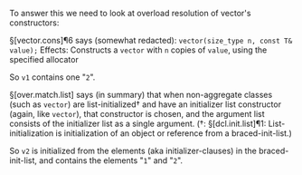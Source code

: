 To answer this we need to look at overload resolution of vector's constructors:

§[vector.cons]¶6 says (somewhat redacted):
`vector(size_type n, const T& value);`
Effects: Constructs a `vector` with `n` copies of `value`, using the specified allocator

So `v1` contains one "`2`".

§[over.match.list] says (in summary) that when non-aggregate classes (such as `vector`) are list-initialized† and have an initializer list constructor (again, like `vector`), that constructor is chosen, and the argument list consists of the initializer list as a single argument.
(†: §[dcl.init.list]¶1: List-initialization is initialization of an object or reference from a braced-init-list.)

So `v2` is initialized from the elements (aka initializer-clauses) in the braced-init-list, and contains the elements "`1`" and "`2`".
